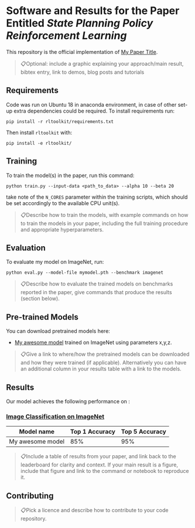 # Software and Results for the Paper Entitled  *State Planning Policy Reinforcement Learning*

This repository is the official implementation of [My Paper Title](https://arxiv.org/abs/2030.12345). 

> 📋Optional: include a graphic explaining your approach/main result, bibtex entry, link to demos, blog posts and tutorials

## Requirements

Code was run on Ubuntu 18 in anaconda environment, in case of other set-up extra dependencies could be required.
To install requirements run:

```setup
pip install -r rltoolkit/requirements.txt
```

Then install `rltoolkit` with:
```rltoolkit install
pip install -e rltoolkit/
```

## Training

To train the model(s) in the paper, run this command:

```train
python train.py --input-data <path_to_data> --alpha 10 --beta 20
```

take note of the `N_CORES` parameter within the training scripts, which 
should be set accordingly to the available CPU unit(s).

> 📋Describe how to train the models, with example commands on how to train the models in your paper, including the full training procedure and appropriate hyperparameters.

## Evaluation

To evaluate my model on ImageNet, run:

```eval
python eval.py --model-file mymodel.pth --benchmark imagenet
```

> 📋Describe how to evaluate the trained models on benchmarks reported in the paper, give commands that produce the results (section below).

## Pre-trained Models

You can download pretrained models here:

- [My awesome model](https://drive.google.com/mymodel.pth) trained on ImageNet using parameters x,y,z. 

> 📋Give a link to where/how the pretrained models can be downloaded and how they were trained (if applicable).  Alternatively you can have an additional column in your results table with a link to the models.

## Results

Our model achieves the following performance on :

### [Image Classification on ImageNet](https://paperswithcode.com/sota/image-classification-on-imagenet)

| Model name         | Top 1 Accuracy  | Top 5 Accuracy |
| ------------------ |---------------- | -------------- |
| My awesome model   |     85%         |      95%       |

> 📋Include a table of results from your paper, and link back to the leaderboard for clarity and context. If your main result is a figure, include that figure and link to the command or notebook to reproduce it. 


## Contributing

> 📋Pick a licence and describe how to contribute to your code repository. 
